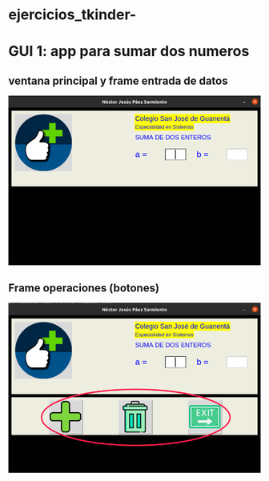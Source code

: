 # ejercicios_tkinder-

# GUI 1: app para sumar dos numeros 

## ventana principal y frame entrada de datos 

![ventana principal y frame de entrada](ventana_principal.png "ventana principal y frame entrada") 


## Frame operaciones (botones)

![Frames operaciones](Frame_operaciones.png "Frame operaciones")